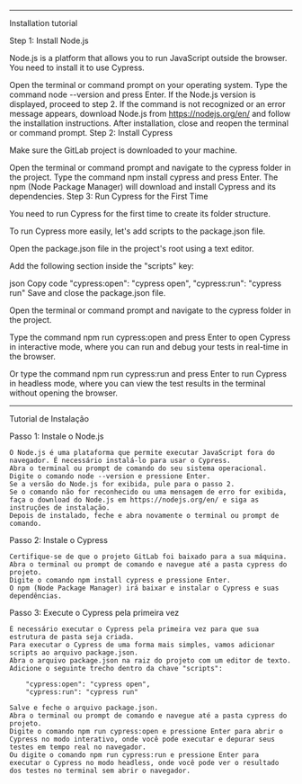------------------------------------------------------------------------------------------------------------------------------------------------

Installation tutorial

Step 1: Install Node.js

Node.js is a platform that allows you to run JavaScript outside the browser. You need to install it to use Cypress.

Open the terminal or command prompt on your operating system.
Type the command node --version and press Enter.
If the Node.js version is displayed, proceed to step 2.
If the command is not recognized or an error message appears, download Node.js from https://nodejs.org/en/ and follow the installation instructions.
After installation, close and reopen the terminal or command prompt.
Step 2: Install Cypress

Make sure the GitLab project is downloaded to your machine.

Open the terminal or command prompt and navigate to the cypress folder in the project.
Type the command npm install cypress and press Enter.
The npm (Node Package Manager) will download and install Cypress and its dependencies.
Step 3: Run Cypress for the First Time

You need to run Cypress for the first time to create its folder structure.

To run Cypress more easily, let's add scripts to the package.json file.

Open the package.json file in the project's root using a text editor.

Add the following section inside the "scripts" key:

json
Copy code
"cypress:open": "cypress open",
"cypress:run": "cypress run"
Save and close the package.json file.

Open the terminal or command prompt and navigate to the cypress folder in the project.

Type the command npm run cypress:open and press Enter to open Cypress in interactive mode, where you can run and debug your tests in real-time in the browser.

Or type the command npm run cypress:run and press Enter to run Cypress in headless mode, where you can view the test results in the terminal without opening the browser.

------------------------------------------------------------------------------------------------------------------------------------------------
Tutorial de Instalação

Passo 1: Instale o Node.js

    O Node.js é uma plataforma que permite executar JavaScript fora do navegador. É necessário instalá-lo para usar o Cypress.
    Abra o terminal ou prompt de comando do seu sistema operacional.
    Digite o comando node --version e pressione Enter.
    Se a versão do Node.js for exibida, pule para o passo 2.
    Se o comando não for reconhecido ou uma mensagem de erro for exibida, faça o download do Node.js em https://nodejs.org/en/ e siga as instruções de instalação.
    Depois de instalado, feche e abra novamente o terminal ou prompt de comando.

Passo 2: Instale o Cypress

    Certifique-se de que o projeto GitLab foi baixado para a sua máquina.
    Abra o terminal ou prompt de comando e navegue até a pasta cypress do projeto.
    Digite o comando npm install cypress e pressione Enter.
    O npm (Node Package Manager) irá baixar e instalar o Cypress e suas dependências.

Passo 3: Execute o Cypress pela primeira vez

    É necessário executar o Cypress pela primeira vez para que sua estrutura de pasta seja criada.
    Para executar o Cypress de uma forma mais simples, vamos adicionar scripts ao arquivo package.json.
    Abra o arquivo package.json na raiz do projeto com um editor de texto.
    Adicione o seguinte trecho dentro da chave "scripts":

        "cypress:open": "cypress open",
        "cypress:run": "cypress run"

    Salve e feche o arquivo package.json.
    Abra o terminal ou prompt de comando e navegue até a pasta cypress do projeto.
    Digite o comando npm run cypress:open e pressione Enter para abrir o Cypress no modo interativo, onde você pode executar e depurar seus testes em tempo real no navegador.
    Ou digite o comando npm run cypress:run e pressione Enter para executar o Cypress no modo headless, onde você pode ver o resultado dos testes no terminal sem abrir o navegador.